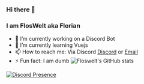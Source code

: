 ### Hi there 👋
### I am FlosWelt aka Florian

- 🔭 I’m currently working on a Discord Bot
- 🌱 I’m currently learning Vuejs
- 📫 How to reach me: Via Discord [Discord](https://discord.gg/EggDTxR8zk) or [Email](mailto:kontakt@floswelt.com)
- ⚡ Fun fact: I am dumb
![Floswelt's GitHub stats](https://github-readme-stats.vercel.app/api?username=FlosWelt&show_icons=true&theme=gruvbox)


[![Discord Presence](https://lanyard-profile-readme.vercel.app/api/581545129345810438
                            )](https://discord.com/users/581545129345810438)
<!--
**FlosWelt/FlosWelt** is a ✨ _special_ ✨ repository because its `README.md` (this file) appears on your GitHub profile.

Here are some ideas to get you started:

- 🔭 I’m currently working on ...
- 🌱 I’m currently learning ...
- 👯 I’m looking to collaborate on ...
- 🤔 I’m looking for help with ...
- 💬 Ask me about ...
- 📫 How to reach me: ...
- 😄 Pronouns: ...
- ⚡ Fun fact: ...
<!-- 🤔 I’m looking for help with Html/Css
-->
